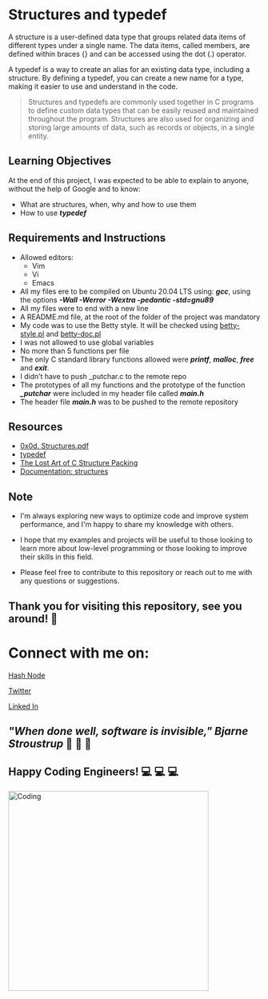 # **Structures and typedef**
A structure is a user-defined data type that groups related data items of different types under a single name. The data items, called members, are defined within braces {} and can be accessed using the dot (.) operator.

A typedef is a way to create an alias for an existing data type, including a structure. By defining a typedef, you can create a new name for a type, making it easier to use and understand in the code.
> Structures and typedefs are commonly used together in C programs to define custom data types that can be easily reused and maintained throughout the program. Structures are also used for organizing and storing large amounts of data, such as records or objects, in a single entity.

## **Learning Objectives**
At the end of this project, I was expected to be able to explain to anyone, without the help of Google and to know:

* What are structures, when, why and how to use them
* How to use ***typedef***

## **Requirements and Instructions**

* Allowed editors: 
  * Vim
  * Vi
  * Emacs
* All my  files ere to  be compiled on Ubuntu 20.04 LTS using: ***gcc***, using the options ***-Wall -Werror -Wextra -pedantic -std=gnu89***
* All my files were to end with a new line
* A README.md file, at the root of the folder of the project was mandatory
* My code was to use the Betty style. It will be checked using [betty-style.pl](https://github.com/holbertonschool/Betty/blob/master/betty-style.pl) and [betty-doc.pl](https://github.com/holbertonschool/Betty/blob/master/betty-doc.pl)
* I was  not allowed to use global variables
* No more than 5 functions per file
* The only C standard library functions allowed were ***printf***, ***malloc***, ***free*** and ***exit***.
* I didn’t have to push _putchar.c to the remote repo
* The prototypes of all my functions and the prototype of the function ***_putchar*** were included in my header file called ***main.h***
* The header file ***main.h*** was to be pushed to the remote repository

## **Resources**
* [0x0d. Structures.pdf](https://s3.amazonaws.com/alx-intranet.hbtn.io/uploads/misc/2021/1/6eb80c79c99f6125450a0dc11b300d46238d1a5a.pdf?X-Amz-Algorithm=AWS4-HMAC-SHA256&X-Amz-Credential=AKIARDDGGGOUSBVO6H7D%2F20230329%2Fus-east-1%2Fs3%2Faws4_request&X-Amz-Date=20230329T154116Z&X-Amz-Expires=86400&X-Amz-SignedHeaders=host&X-Amz-Signature=eee6fa8a05924f1482292c1912d1436fbeca060d43ff4735ba7dc93fab3edb82)
* [typedef](https://publications.gbdirect.co.uk//c_book/chapter8/typedef.html)
* [The Lost Art of C Structure Packing ](http://www.catb.org/esr/structure-packing/)
* [Documentation: structures](https://github.com/holbertonschool/Betty/wiki/Documentation:-Data-structures)

## **Note**

* I'm always exploring new ways to optimize code and improve system performance, and I'm happy to share my knowledge with others.
* I hope that my examples and projects will be useful to those looking to learn more about low-level programming or those looking to improve their skills in this field.

* Please feel free to contribute to this repository or reach out to me with any questions or suggestions.

  
  
## **Thank you for visiting this repository, see you around!** :smiling_face_with_three_hearts:



# **Connect with me on:** 

[Hash Node](https://brianenosotieno.hashnode.dev)
                        
[Twitter](https://twitter.com/brian_tatling) 
                        
[Linked In](https://www.linkedin.com/in/brian-enos/)



## ***"When done well, software is invisible," Bjarne Stroustrup*** :muscle: :muscle: :muscle:
## **Happy Coding Engineers!** :computer: :computer: :computer:
<img align="left" alt="Coding" width="400" src= "https://camo.githubusercontent.com/e20822b4282c07ffd010cd05f855a6561d3b62358ca9e607e4901288dd748fcb/68747470733a2f2f63646e2e6472696262626c652e636f6d2f75736572732f323133313939332f73637265656e73686f74732f343934383733362f74686f75676874776f726b732d6769665f6472696262626c652e676966">
